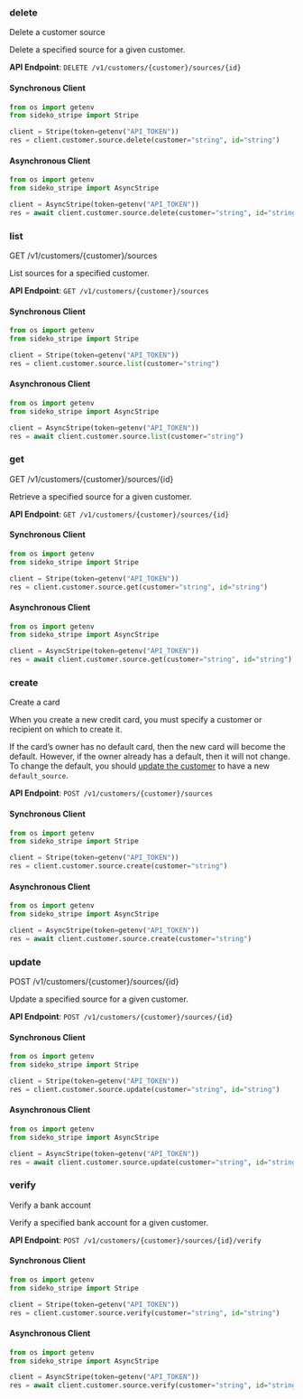 
### delete <a name="delete"></a>
Delete a customer source

<p>Delete a specified source for a given customer.</p>

**API Endpoint**: `DELETE /v1/customers/{customer}/sources/{id}`

#### Synchronous Client

```python
from os import getenv
from sideko_stripe import Stripe

client = Stripe(token=getenv("API_TOKEN"))
res = client.customer.source.delete(customer="string", id="string")
```

#### Asynchronous Client

```python
from os import getenv
from sideko_stripe import AsyncStripe

client = AsyncStripe(token=getenv("API_TOKEN"))
res = await client.customer.source.delete(customer="string", id="string")
```

### list <a name="list"></a>
GET /v1/customers/{customer}/sources

<p>List sources for a specified customer.</p>

**API Endpoint**: `GET /v1/customers/{customer}/sources`

#### Synchronous Client

```python
from os import getenv
from sideko_stripe import Stripe

client = Stripe(token=getenv("API_TOKEN"))
res = client.customer.source.list(customer="string")
```

#### Asynchronous Client

```python
from os import getenv
from sideko_stripe import AsyncStripe

client = AsyncStripe(token=getenv("API_TOKEN"))
res = await client.customer.source.list(customer="string")
```

### get <a name="get"></a>
GET /v1/customers/{customer}/sources/{id}

<p>Retrieve a specified source for a given customer.</p>

**API Endpoint**: `GET /v1/customers/{customer}/sources/{id}`

#### Synchronous Client

```python
from os import getenv
from sideko_stripe import Stripe

client = Stripe(token=getenv("API_TOKEN"))
res = client.customer.source.get(customer="string", id="string")
```

#### Asynchronous Client

```python
from os import getenv
from sideko_stripe import AsyncStripe

client = AsyncStripe(token=getenv("API_TOKEN"))
res = await client.customer.source.get(customer="string", id="string")
```

### create <a name="create"></a>
Create a card

<p>When you create a new credit card, you must specify a customer or recipient on which to create it.</p>

<p>If the card’s owner has no default card, then the new card will become the default.
However, if the owner already has a default, then it will not change.
To change the default, you should <a href="/docs/api#update_customer">update the customer</a> to have a new <code>default_source</code>.</p>

**API Endpoint**: `POST /v1/customers/{customer}/sources`

#### Synchronous Client

```python
from os import getenv
from sideko_stripe import Stripe

client = Stripe(token=getenv("API_TOKEN"))
res = client.customer.source.create(customer="string")
```

#### Asynchronous Client

```python
from os import getenv
from sideko_stripe import AsyncStripe

client = AsyncStripe(token=getenv("API_TOKEN"))
res = await client.customer.source.create(customer="string")
```

### update <a name="update"></a>
POST /v1/customers/{customer}/sources/{id}

<p>Update a specified source for a given customer.</p>

**API Endpoint**: `POST /v1/customers/{customer}/sources/{id}`

#### Synchronous Client

```python
from os import getenv
from sideko_stripe import Stripe

client = Stripe(token=getenv("API_TOKEN"))
res = client.customer.source.update(customer="string", id="string")
```

#### Asynchronous Client

```python
from os import getenv
from sideko_stripe import AsyncStripe

client = AsyncStripe(token=getenv("API_TOKEN"))
res = await client.customer.source.update(customer="string", id="string")
```

### verify <a name="verify"></a>
Verify a bank account

<p>Verify a specified bank account for a given customer.</p>

**API Endpoint**: `POST /v1/customers/{customer}/sources/{id}/verify`

#### Synchronous Client

```python
from os import getenv
from sideko_stripe import Stripe

client = Stripe(token=getenv("API_TOKEN"))
res = client.customer.source.verify(customer="string", id="string")
```

#### Asynchronous Client

```python
from os import getenv
from sideko_stripe import AsyncStripe

client = AsyncStripe(token=getenv("API_TOKEN"))
res = await client.customer.source.verify(customer="string", id="string")
```
